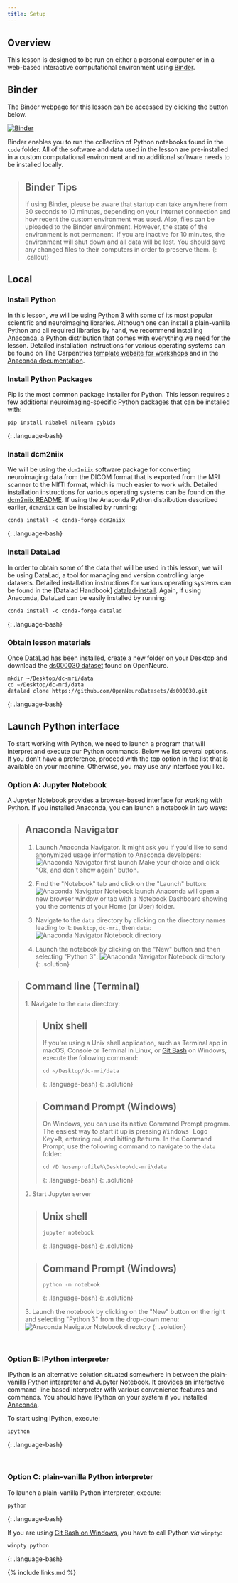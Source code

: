```yaml
---
title: Setup
---
```


## Overview

This lesson is designed to be run on either a personal computer or in a web-based interactive computational environment using [Binder][binder-info].

## Binder

The Binder webpage for this lesson can be accessed by clicking the button below.

[![Binder][binder-svg]][binder-repo]

Binder enables you to run the collection of Python notebooks found in the `code` folder.
All of the software and data used in the lesson are pre-installed in a custom computational environment and no additional software needs to be installed locally.

> ## Binder Tips
> If using Binder, please be aware that startup can take anywhere from 30 seconds to 10 minutes, depending on your internet connection and how recent the custom environment was used.
> Also, files can be uploaded to the Binder environment.
> However, the state of the environment is not permanent.
> If you are inactive for 10 minutes, the environment will shut down and all data will be lost.
> You should save any changed files to their computers in order to preserve them.
{: .callout}

## Local

### Install Python

In this lesson, we will be using Python 3 with some of its most popular scientific and neuroimaging libraries.
Although one can install a plain-vanilla Python and all required libraries by hand, we recommend installing [Anaconda][anaconda-website], a Python distribution that comes with everything we need for the lesson.
Detailed installation instructions for various operating systems can be found on The Carpentries [template website for workshops][anaconda-instructions] and in the [Anaconda documentation][anaconda-install].

### Install Python Packages

Pip is the most common package installer for Python. This lesson requires a few additional neuroimaging-specific Python packages that can be installed with:

~~~
pip install nibabel nilearn pybids
~~~
{: .language-bash}

### Install dcm2niix

We will be using the `dcm2niix` software package for converting neuroimaging data from the DICOM format that is exported from the MRI scanner to the NIfTI format, which is much easier to work with.
Detailed installation instructions for various operating systems can be found on the [dcm2niix README][dcm2niix-install].
If using the Anaconda Python distribution described earlier, `dcm2niix` can be installed by running:

~~~
conda install -c conda-forge dcm2niix
~~~
{: .language-bash}

### Install DataLad

In order to obtain some of the data that will be used in this lesson, we will be using DataLad, a tool for managing and version controlling large datasets.
Detailed installation instructions for various operating systems can be found in the [Datalad Handbook] [datalad-install].
Again, if using Anaconda, DataLad can be easily installed by running:

~~~
conda install -c conda-forge datalad
~~~
{: .language-bash}

### Obtain lesson materials

Once DataLad has been installed, create a new folder on your Desktop and download the [ds000030 dataset][ds000030] found on OpenNeuro.

~~~
mkdir ~/Desktop/dc-mri/data
cd ~/Desktop/dc-mri/data
datalad clone https://github.com/OpenNeuroDatasets/ds000030.git
~~~
{: .language-bash}

## Launch Python interface

To start working with Python, we need to launch a program that will interpret and execute our Python
commands. Below we list several options. If you don't have a preference, proceed with the top
option in the list that is available on your machine. Otherwise, you may use any interface you like.

### Option A: Jupyter Notebook

A Jupyter Notebook provides a browser-based interface for working with Python.
If you installed Anaconda, you can launch a notebook in two ways:

> ## Anaconda Navigator
>
> 1. Launch Anaconda Navigator.
> It might ask you if you'd like to send anonymized usage information to Anaconda developers:
> ![Anaconda Navigator first launch](fig/anaconda-navigator-first-launch.png)
> Make your choice and click "Ok, and don't show again" button.
>
> 2. Find the "Notebook" tab and click on the "Launch" button:
> ![Anaconda Navigator Notebook launch](fig/anaconda-navigator-notebook-launch.png)
> Anaconda will open a new browser window or tab with a Notebook Dashboard showing you the
> contents of your Home (or User) folder.
>
> 3. Navigate to the `data` directory by clicking on the directory names leading to it:
> `Desktop`, `dc-mri`, then `data`:
> ![Anaconda Navigator Notebook directory](fig/jupyter-notebook-data-directory.png)
> 4. Launch the notebook by clicking on the "New" button and then selecting "Python 3":
> ![Anaconda Navigator Notebook directory](fig/jupyter-notebook-launch-notebook.png)
{: .solution}

> ## Command line (Terminal)
>
> 1\. Navigate to the `data` directory:
>
> > ## Unix shell
> > If you're using a Unix shell application, such as Terminal app in macOS, Console or Terminal
> > in Linux, or [Git Bash][gitbash] on Windows, execute the following command:
> > ~~~
> > cd ~/Desktop/dc-mri/data
> > ~~~
> > {: .language-bash}
> {: .solution}
>
> > ## Command Prompt (Windows)
> > On Windows, you can use its native Command Prompt program.  The easiest way to start it up is
> > pressing <kbd>Windows Logo Key</kbd>+<kbd>R</kbd>, entering `cmd`, and hitting
> > <kbd>Return</kbd>. In the Command Prompt, use the following command to navigate to
> > the `data` folder:
> > ~~~
> > cd /D %userprofile%\Desktop\dc-mri\data
> > ~~~
> > {: .language-bash}
> {: .solution}
>
> 2\. Start Jupyter server
>
> > ## Unix shell
> > ~~~
> > jupyter notebook
> > ~~~
> > {: .language-bash}
> {: .solution}
>
> > ## Command Prompt (Windows)
> > ~~~
> > python -m notebook
> > ~~~
> > {: .language-bash}
> {: .solution}
>
> 3\. Launch the notebook by clicking on the "New" button on the right and selecting "Python 3"
> from the drop-down menu:
> ![Anaconda Navigator Notebook directory](fig/jupyter-notebook-launch-notebook2.png)
{: .solution}

&nbsp; <!-- vertical spacer -->

### Option B: IPython interpreter

IPython is an alternative solution situated somewhere in between the plain-vanilla Python
interpreter and Jupyter Notebook. It provides an interactive command-line based interpreter with
various convenience features and commands.  You should have IPython on your system if you installed
[Anaconda][anaconda-instructions].

To start using IPython, execute:
~~~
ipython
~~~
{: .language-bash}

&nbsp; <!-- vertical spacer -->

### Option C: plain-vanilla Python interpreter

To launch a plain-vanilla Python interpreter, execute:
~~~
python
~~~
{: .language-bash}

If you are using [Git Bash on Windows][gitbash], you have to call Python _via_ `winpty`:
~~~
winpty python
~~~
{: .language-bash}

[anaconda-install]: https://docs.anaconda.com/anaconda/install
[anaconda-instructions]: https://carpentries.github.io/workshop-template/#python
[anaconda-website]: https://www.anaconda.com/
[binder-info]: https://mybinder.readthedocs.io/en/latest/index.html
[binder-svg]: https://mybinder.org/badge_logo.svg
[binder-repo]: https://mybinder.org/v2/gh/carpentries-incubator/SDC-BIDS-IntroMRI/gh-pages?filepath=code%2F
[datalad-install]: http://handbook.datalad.org/en/latest/intro/installation.html
[dcm2niix-install]: https://github.com/rordenlab/dcm2niix#install
[ds000030]: https://openneuro.org/datasets/ds000030/versions/1.0.0
[gitbash]: https://gitforwindows.org

{% include links.md %}

